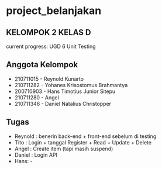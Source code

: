 # project_belanjakan

## KELOMPOK 2 KELAS D

current progress:
UGD 6 Unit Testing

## Anggota Kelompok

- 210711015 - Reynold Kunarto
- 210711282 - Yohanes Krisostomus Brahmantya
- 200710903 - Hans Timotius Junior Sitepu
- 210711280 - Angel
- 210711346 - Daniel Natalius Christopper

## Tugas

- Reynold : benerin back-end + front-end sebelum di testing
- Tito : Login + tanggal Register + Read + Update + Delete
- Angel : Create item (tapi masih suspend)
- Daniel : Login API
- Hans: -
